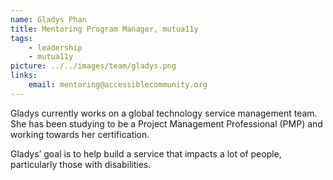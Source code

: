 ```yaml
---
name: Gladys Phan
title: Mentoring Program Manager, mutua11y
tags:
    - leadership
    - mutua11y
picture: ../../images/team/gladys.png
links:
    email: mentoring@accessiblecommunity.org
---
```

Gladys currently works on a global technology service management team. She has been studying to be a Project Management Professional (PMP) and working towards her certification.

Gladys’ goal is to help build a service that impacts a lot of people, particularly those with disabilities.